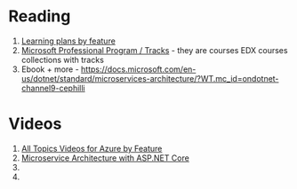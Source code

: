 
# Reading
1. [Learning plans by feature](https://azure.microsoft.com/en-au/documentation/learning-paths/)
2. [Microsoft Professional Program / Tracks](https://academy.microsoft.com/en-us/professional-program/tracks/) - they are courses EDX courses collections with tracks  
3. Ebook + more - https://docs.microsoft.com/en-us/dotnet/standard/microservices-architecture/?WT.mc_id=ondotnet-channel9-cephilli

# Videos 
 
  1. [All Topics Videos for Azure by Feature](https://azure.microsoft.com/en-au/resources/videos/index/?services=kubernetes-service&sort=newest) 
  2. [Microservice Architecture with ASP.NET Core](https://channel9.msdn.com/Shows/On-NET/Microservice-Architecture-with-ASPNET-Core?term=microservices%20.net%20core&lang-en=true)
  3.
  4.
